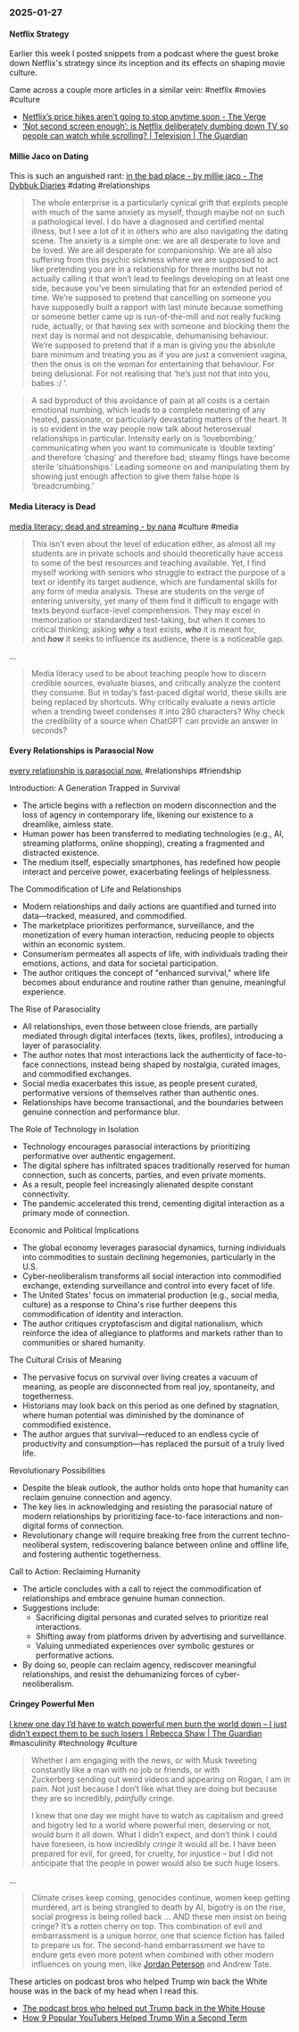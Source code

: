 ### 2025-01-27
#### Netflix Strategy
Earlier this week I posted snippets from a podcast where the guest broke down Netflix's strategy since its inception and its effects on shaping movie culture.

Came across a couple more articles in a similar vein: #netflix #movies #culture 

-  [Netflix’s price hikes aren’t going to stop anytime soon - The Verge](https://www.theverge.com/2025/1/26/24351302/netflix-price-increase-streaming-wars)
- [‘Not second screen enough’: is Netflix deliberately dumbing down TV so people can watch while scrolling? \| Television \| The Guardian](https://www.theguardian.com/tv-and-radio/2025/jan/17/not-second-screen-enough-is-netflix-deliberately-dumbing-down-tv-so-people-can-watch-while-scrolling)

#### Millie Jaco on Dating
This is such an anguished rant: [in the bad place - by millie jaco - The Dybbuk Diaries](https://milliejaco.substack.com/p/in-the-bad-place) #dating #relationships 

> The whole enterprise is a particularly cynical grift that exploits people with much of the same anxiety as myself, though maybe not on such a pathological level. I do have a diagnosed and certified mental illness, but I see a lot of it in others who are also navigating the dating scene. The anxiety is a simple one: we are all desperate to love and be loved. We are all desperate for companionship. We are all also suffering from this psychic sickness where we are supposed to act like pretending you are in a relationship for three months but not actually calling it that won’t lead to feelings developing on at least one side, because you’ve been simulating that for an extended period of time. We’re supposed to pretend that cancelling on someone you have supposedly built a rapport with last minute because something or someone better came up is run-of-the-mill and not really fucking rude, actually, or that having sex with someone and blocking them the next day is normal and not despicable, dehumanising behaviour. We’re supposed to pretend that if a man is giving you the absolute bare minimum and treating you as if you are just a convenient vagina, then the onus is on the woman for entertaining that behaviour. For being delusional. For not realising that ‘he’s just not that into you, babes :/ ’.

> A sad byproduct of this avoidance of pain at all costs is a certain emotional numbing, which leads to a complete neutering of any heated, passionate, or particularly devastating matters of the heart. It is so evident in the way people now talk about heterosexual relationships in particular. Intensity early on is ‘lovebombing;’ communicating when you want to communicate is ‘double texting’ and therefore ‘chasing’ and therefore bad; steamy flings have become sterile ‘situationships.’ Leading someone on and manipulating them by showing just enough affection to give them false hope is ‘breadcrumbing.’

#### Media Literacy is Dead
[media literacy: dead and streaming - by nana](https://thejournalcatacombs.substack.com/p/media-literacy-dead-and-streaming) #culture #media 

> This isn’t even about the level of education either, as almost all my students are in private schools and should theoretically have access to some of the best resources and teaching available. Yet, I find myself working with seniors who struggle to extract the purpose of a text or identify its target audience, which are fundamental skills for any form of media analysis. These are students on the verge of entering university, yet many of them find it difficult to engage with texts beyond surface-level comprehension. They may excel in memorization or standardized test-taking, but when it comes to critical thinking; asking _**why**_ a text exists, _**who**_ it is meant for, and _**how**_ it seeks to influence its audience, there is a noticeable gap.

…

> Media literacy used to be about teaching people how to discern credible sources, evaluate biases, and critically analyze the content they consume. But in today’s fast-paced digital world, these skills are being replaced by shortcuts. Why critically evaluate a news article when a trending tweet condenses it into 280 characters? Why check the credibility of a source when ChatGPT can provide an answer in seconds?

#### Every Relationships is Parasocial Now
[every relationship is parasocial now.](https://briffinglue.substack.com/p/every-relationship-is-parasocial) #relationships #friendship 

Introduction: A Generation Trapped in Survival

- The article begins with a reflection on modern disconnection and the loss of agency in contemporary life, likening our existence to a dreamlike, aimless state.
- Human power has been transferred to mediating technologies (e.g., AI, streaming platforms, online shopping), creating a fragmented and distracted existence.
- The medium itself, especially smartphones, has redefined how people interact and perceive power, exacerbating feelings of helplessness.

The Commodification of Life and Relationships

- Modern relationships and daily actions are quantified and turned into data—tracked, measured, and commodified.
- The marketplace prioritizes performance, surveillance, and the monetization of every human interaction, reducing people to objects within an economic system.
- Consumerism permeates all aspects of life, with individuals trading their emotions, actions, and data for societal participation.
- The author critiques the concept of "enhanced survival," where life becomes about endurance and routine rather than genuine, meaningful experience.

The Rise of Parasociality

- All relationships, even those between close friends, are partially mediated through digital interfaces (texts, likes, profiles), introducing a layer of parasociality.
- The author notes that most interactions lack the authenticity of face-to-face connections, instead being shaped by nostalgia, curated images, and commodified exchanges.
- Social media exacerbates this issue, as people present curated, performative versions of themselves rather than authentic ones.
- Relationships have become transactional, and the boundaries between genuine connection and performance blur.

The Role of Technology in Isolation

- Technology encourages parasocial interactions by prioritizing performative over authentic engagement.
- The digital sphere has infiltrated spaces traditionally reserved for human connection, such as concerts, parties, and even private moments.
- As a result, people feel increasingly alienated despite constant connectivity.
- The pandemic accelerated this trend, cementing digital interaction as a primary mode of connection.

Economic and Political Implications

- The global economy leverages parasocial dynamics, turning individuals into commodities to sustain declining hegemonies, particularly in the U.S.
- Cyber-neoliberalism transforms all social interaction into commodified exchange, extending surveillance and control into every facet of life.
- The United States' focus on immaterial production (e.g., social media, culture) as a response to China's rise further deepens this commodification of identity and interaction.
- The author critiques cryptofascism and digital nationalism, which reinforce the idea of allegiance to platforms and markets rather than to communities or shared humanity.

The Cultural Crisis of Meaning

- The pervasive focus on survival over living creates a vacuum of meaning, as people are disconnected from real joy, spontaneity, and togetherness.
- Historians may look back on this period as one defined by stagnation, where human potential was diminished by the dominance of commodified existence.
- The author argues that survival—reduced to an endless cycle of productivity and consumption—has replaced the pursuit of a truly lived life.

 Revolutionary Possibilities

- Despite the bleak outlook, the author holds onto hope that humanity can reclaim genuine connection and agency.
- The key lies in acknowledging and resisting the parasocial nature of modern relationships by prioritizing face-to-face interactions and non-digital forms of connection.
- Revolutionary change will require breaking free from the current techno-neoliberal system, rediscovering balance between online and offline life, and fostering authentic togetherness.

Call to Action: Reclaiming Humanity

- The article concludes with a call to reject the commodification of relationships and embrace genuine human connection.
- Suggestions include:
    - Sacrificing digital personas and curated selves to prioritize real interactions.
    - Shifting away from platforms driven by advertising and surveillance.
    - Valuing unmediated experiences over symbolic gestures or performative actions.
- By doing so, people can reclaim agency, rediscover meaningful relationships, and resist the dehumanizing forces of cyber-neoliberalism.

#### Cringey Powerful Men
[I knew one day I’d have to watch powerful men burn the world down – I just didn’t expect them to be such losers | Rebecca Shaw | The Guardian](https://www.theguardian.com/commentisfree/2025/jan/16/i-knew-one-day-id-have-to-watch-powerful-men-burn-the-world-down-i-just-didnt-expect-them-to-be-such-losers) #masculinity #technology #culture 

> Whether I am engaging with the news, or with Musk tweeting constantly like a man with no job or friends, or with Zuckerberg sending out weird videos and appearing on Rogan, I am in pain. Not just because I don’t like what they are doing but because they are so incredibly, _painfully_ cringe.
>
> I knew that one day we might have to watch as capitalism and greed and bigotry led to a world where powerful men, deserving or not, would burn it all down. What I didn’t expect, and don’t think I could have foreseen, is how incredibly _cringe_ it would all be. I have been prepared for evil, for greed, for cruelty, for injustice – but I did not anticipate that the people in power would also be such huge losers.

…

> Climate crises keep coming, genocides continue, women keep getting murdered, art is being strangled to death by AI, bigotry is on the rise, social progress is being rolled back … AND these men insist on being cringe? It’s a rotten cherry on top. This combination of evil and embarrassment is a unique horror, one that science fiction has failed to prepare us for. The second-hand embarrassment we have to endure gets even more potent when combined with other modern influences on young men, like [Jordan Peterson](https://www.theguardian.com/books/jordan-peterson) and Andrew Tate.

These articles on podcast bros who helped Trump win back the White house was in the back of my head when I read this.

- [The podcast bros who helped put Trump back in the White House](https://www.ft.com/content/9f2be125-ba1b-4062-ab2d-4b2977db20b0)
- [How 9 Popular YouTubers Helped Trump Win a Second Term](https://www.bloomberg.com/graphics/2025-youtube-podcast-men-for-trump/)

